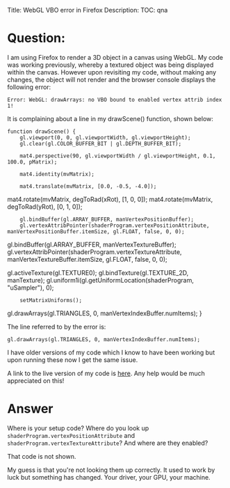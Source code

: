 Title: WebGL VBO error in Firefox
Description:
TOC: qna

# Question:

I am using Firefox to render a 3D object in a canvas using WebGL. My code was working previously, whereby a textured object was being displayed within the canvas. However upon revisiting my code, without making any changes, the object will not render and the browser console displays the following error:

    Error: WebGL: drawArrays: no VBO bound to enabled vertex attrib index 1!

It is complaining about a line in my drawScene() function, shown below:

    function drawScene() {
        gl.viewport(0, 0, gl.viewportWidth, gl.viewportHeight);
        gl.clear(gl.COLOR_BUFFER_BIT | gl.DEPTH_BUFFER_BIT);

        mat4.perspective(90, gl.viewportWidth / gl.viewportHeight, 0.1, 100.0, pMatrix);

        mat4.identity(mvMatrix);

        mat4.translate(mvMatrix, [0.0, -0.5, -4.0]);
  mat4.rotate(mvMatrix, degToRad(xRot), [1, 0, 0]);
  mat4.rotate(mvMatrix, degToRad(yRot), [0, 1, 0]);
  
        gl.bindBuffer(gl.ARRAY_BUFFER, manVertexPositionBuffer);
        gl.vertexAttribPointer(shaderProgram.vertexPositionAttribute, manVertexPositionBuffer.itemSize, gl.FLOAT, false, 0, 0);
  
  gl.bindBuffer(gl.ARRAY_BUFFER, manVertexTextureBuffer);
  gl.vertexAttribPointer(shaderProgram.vertexTextureAttribute, manVertexTextureBuffer.itemSize, gl.FLOAT, false, 0, 0);
  
  gl.activeTexture(gl.TEXTURE0);
  gl.bindTexture(gl.TEXTURE_2D, manTexture);
  gl.uniform1i(gl.getUniformLocation(shaderProgram, "uSampler"), 0);
  
        setMatrixUniforms();
  gl.drawArrays(gl.TRIANGLES, 0, manVertexIndexBuffer.numItems);
    }

The line referred to by the error is:

    gl.drawArrays(gl.TRIANGLES, 0, manVertexIndexBuffer.numItems);

I have older versions of my code which I know to have been working but upon running these now I get the same issue.

A link to the live version of my code is [here][1]. Any help would be much appreciated on this!


  [1]: http://petehallwebgl.net46.net/

# Answer

Where is your setup code? Where do you look up `shaderProgram.vertexPositionAttribute` and `shaderProgram.vertexTextureAttribute`? And where are they enabled?

That code is not shown.

My guess is that you're not looking them up correctly. It used to work by luck but something has changed. Your driver, your GPU, your machine.


